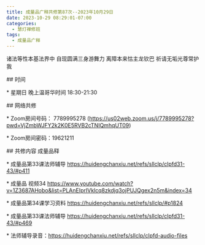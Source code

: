 ```yaml
---
title: 成量品广释共修第87次--2023年10月29日
date: 2023-10-29 08:29:01-07:00
categories:
  - 慧灯禅修班
tags:
  - 成量品广释
---
```

诸法等性本基法界中 自现圆满三身游舞力 离障本来怙主龙钦巴 祈请无垢光尊常护我





\## 时间

\* 星期日 晚上温哥华时间 18:30-21:30

\## 网络共修

\* Zoom房间号码： 7789995278 (https://us02web.zoom.us/j/7789995278?pwd=VjZmbWJFY2k2K0E5RVB2cTNIQmhqUT09)

\* Zoom房间密码：19621211

\## 共修内容 成量品释







\* 成量品第33课法师辅导 https://huidengchanxiu.net/refs/sllclp/clpfd31-43/#p411

\* 成量品 视频34 https://www.youtube.com/watch?v=1Z3687AHobo&list=PLAnEIprIVklcq8zkdjq3ojPUJQgex2n5m&index=34

\* 成量品第34课学习资料 https://huidengchanxiu.net/refs/sllclp/#p1824

\* 成量品第33课法师辅导 https://huidengchanxiu.net/refs/sllclp/clpfd31-43/#p469



\* 法师辅导录音：https://huidengchanxiu.net/refs/sllclp/clpfd-audio-files